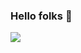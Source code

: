 ### Hello folks 👋
<img align="center" src="https://github-readme-stats.vercel.app/api/top-langs/?username=minitesh&title_color=ffffff&text_color=c9cacc&icon_color=2bbc8a&bg_color=1d1f21"/>
<!--
**minitesh/minitesh** is a ✨ _special_ ✨ repository because its `README.md` (this file) appears on your GitHub profile.

Here are some ideas to get you started:

- 🔭 I’m currently working on ...
- 🌱 I’m currently learning ...
- 👯 I’m looking to collaborate on ...
- 🤔 I’m looking for help with ...
- 💬 Ask me about ...
- 📫 How to reach me: ...
- 😄 Pronouns: ...
- ⚡ Fun fact: ...
-->
